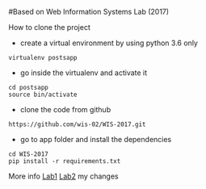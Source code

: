 #Based on Web Information Systems Lab (2017)

How to clone the project

* create a virtual environment by using python 3.6 only
```shell
virtualenv postsapp
```
* go inside the virtualenv and activate it
```shell
cd postsapp
source bin/activate
```
* clone the code from github
```shell
https://github.com/wis-02/WIS-2017.git
```
* go to app folder and install the dependencies
```shell
cd WIS-2017
pip install -r requirements.txt
```


More info [Lab1](https://docs.google.com/document/d/1HdpPkUIiysOgwu82ym11vZZfegPlOC6suyPGcO39_tQ/pub) [Lab2](https://docs.google.com/document/d/1PFWqw4v3NjBFtHVV5rTjZ-qPbiSH_cQc25KV3UEP5XA/pub)
my changes
